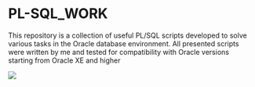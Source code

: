 # PL-SQL_WORK

This repository is a collection of useful PL/SQL scripts developed to solve various tasks in the Oracle database environment. All presented scripts were written by me and tested for compatibility with Oracle versions starting from Oracle XE and higher

<img src="https://kingsedu.ac/wp-content/uploads/2022/10/Oracle-Logo-2048x1152.png">